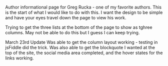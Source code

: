 Author informational page for Greg Rucka - one of my favorite authors. This is the start of what I would like to do with this. I want the design to be simple and have your eyes travel down the page to view his work. 

Trying to get the three lists at the bottom of the page to show as tghree columns. May not be able to do this but I guess I can keep trying. 

March 23rd Update
Was able to get the column layout working - testing in jsFiddle did the trick. Was also able to get the blockquote I wanted at the top of the site, the social media area completed, and the hover states for the links working. 